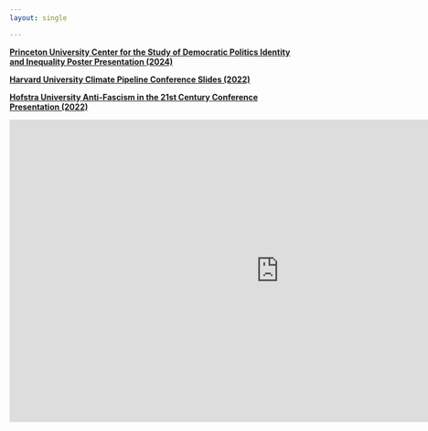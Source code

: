 ```yaml
---
layout: single

---
```


[**Princeton University Center for the Study of Democratic Politics Identity and Inequality Poster Presentation (2024)**](/Final_9.19.24_Lendway_CSDP_Presentation.pdf)

[**Harvard University Climate Pipeline Conference Slides (2022)**](/Final%20June%202022%20Harvard%20Climate%20Pipeline%20Conference%20Slides.pdf)

[**Hofstra University Anti-Fascism in the 21st Century Conference Presentation (2022)**](https://youtu.be/5Jiw7vaepFw?t=1323)

<iframe width="942" height="530" src="https://www.youtube.com/embed/5Jiw7vaepFw?start=1323" title="Panel V Communicating Anti Fascism Strategies, Tactics, and Implications" frameborder="0" allow="accelerometer; autoplay; clipboard-write; encrypted-media; gyroscope; picture-in-picture; web-share" allowfullscreen></iframe>

